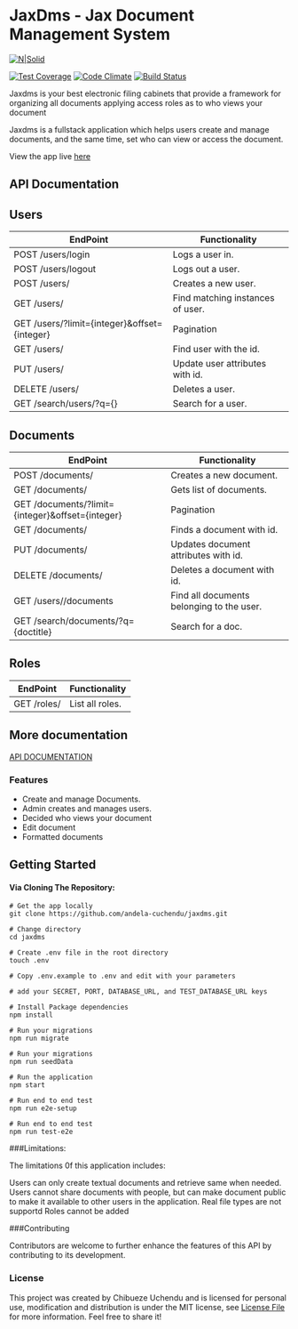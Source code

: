 # JaxDms - Jax Document Management System

[![N|Solid](https://cdn.movemeback.com/companies/b61896af09dc4797._small.png?cbust=ChangeMeIfWantToResetImageCaching)](https://andela.com)


[![Test Coverage](https://codeclimate.com/github/andela-cuchendu/jaxdms/badges/coverage.svg)](https://codeclimate.com/github/andela-cuchendu/jaxdms/coverage)
[![Code Climate](https://codeclimate.com/github/andela-cuchendu/jaxdms/badges/gpa.svg)](https://codeclimate.com/github/codeclimate/codeclimate)
[![Build Status](https://travis-ci.org/andela-cuchendu/jaxdms.svg?branch=develop)](https://travis-ci.org/andela-cuchendu/jaxdms)

Jaxdms is your best electronic filing cabinets that provide a framework for organizing all documents applying access roles as to who views your document

Jaxdms is a fullstack application which helps users create and manage documents, and the same time, set who can view or access the document.

View the app live [here](https://jaxdms.herokuapp.com/)

## API Documentation

## Users

EndPoint | Functionality
-------- | -------------
POST /users/login | Logs a user in.
POST /users/logout | Logs out a user.
POST /users/ | Creates a new user.
GET /users/ | Find matching instances of user.
GET /users/?limit={integer}&offset={integer} | Pagination
GET /users/<id> | Find user with the id.
PUT /users/<id> | Update user attributes with id.
DELETE /users/<id> | Deletes a user.
GET /search/users/?q={} | Search for a user.

## Documents

EndPoint | Functionality
-------- | -------------
POST /documents/ | Creates a new document.
GET /documents/ | Gets list of documents.
GET /documents/?limit={integer}&offset={integer} | Pagination
GET /documents/<id> | Finds a document with id.
PUT /documents/<id> | Updates document attributes with id.
DELETE /documents/<id> | Deletes a document with id.
GET /users/<id>/documents | Find all documents belonging to the user.
GET /search/documents/?q={doctitle} | Search for a doc.

## Roles

EndPoint | Functionality
-------- | -------------
GET /roles/ | List all roles.

## More documentation
[API DOCUMENTATION](https://jaxdms.herokuapp.com/dms)

### Features
  - Create and manage Documents.
  - Admin creates and manages users. 
  - Decided who views your document
  - Edit document
  - Formatted documents

## Getting Started

#### Via Cloning The Repository:

```
# Get the app locally
git clone https://github.com/andela-cuchendu/jaxdms.git

# Change directory
cd jaxdms

# Create .env file in the root directory
touch .env

# Copy .env.example to .env and edit with your parameters

# add your SECRET, PORT, DATABASE_URL, and TEST_DATABASE_URL keys

# Install Package dependencies
npm install

# Run your migrations
npm run migrate

# Run your migrations
npm run seedData

# Run the application
npm start

# Run end to end test
npm run e2e-setup

# Run end to end test
npm run test-e2e
```
###Limitations:

The limitations 0f this application includes:

Users can only create textual documents and retrieve same when needed.
Users cannot share documents with people, but can make document public to make it available to other users in the application.
Real file types are not supportd
Roles cannot be added

###Contributing

Contributors are welcome to further enhance the features of this API by contributing to its development.

### License

This project was created by Chibueze Uchendu and is licensed for personal use, modification and distribution is under the MIT license, see [License File](/License) for more information. Feel free to share it!